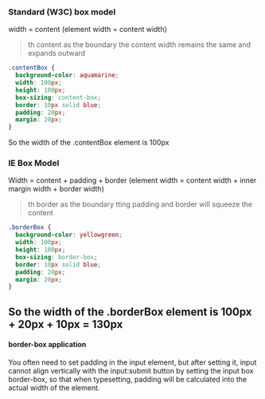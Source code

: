 ### Standard (W3C) box model
width = content (element width = content width)
> th content as the boundary
> the content width remains the same and expands outward
```css
.contentBox {
  background-color: aquamarine;
  width: 100px;
  height: 100px;
  box-sizing: content-box;
  border: 10px solid blue;
  padding: 20px;
  margin: 20px;
}
```
So the width of the .contentBox element is 100px
### IE Box Model
Width = content + padding + border (element width = content width + inner margin width + border width)
> th border as the boundary
> tting padding and border will squeeze the content
```css
.borderBox {
  background-color: yellowgreen;
  width: 100px;
  height: 100px;
  box-sizing: border-box;
  border: 10px solid blue;
  padding: 20px;
  margin: 20px;
}
```
So the width of the .borderBox element is 100px + 20px + 10px = 130px
---
#### border-box application
You often need to set padding in the input element, but after setting it, input cannot align vertically with the input:submit button by setting the input box border-box, so that when typesetting, padding will be calculated into the actual width of the element.